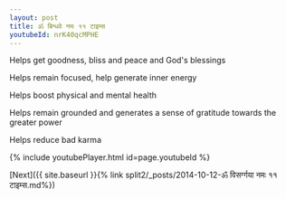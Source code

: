 ```yaml
---
layout: post
title: ॐ बिन्धवे नमः ११ टाइम्स
youtubeId: nrK40qcMPHE
---
```

 
 
Helps get goodness, bliss and peace and God's blessings
 
Helps remain focused, help generate inner energy 
 
Helps boost physical and mental health 
 
Helps remain grounded and generates a sense of gratitude towards the greater power 
 
Helps reduce bad karma
 
 
 
 


{% include youtubePlayer.html id=page.youtubeId %}
 
[Next]({{ site.baseurl }}{% link  split2/_posts/2014-10-12-ॐ विसर्ग्गया नमः ११ टाइम्स.md%})
 
